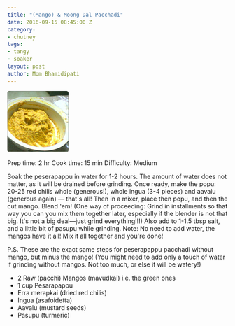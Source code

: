 ```yaml
---
title: "(Mango) & Moong Dal Pacchadi"
date: 2016-09-15 08:45:00 Z
category:
- chutney
tags:
- tangy
- soaker
layout: post
author: Mom Bhamidipati
---
```


![](/assets/img/bd30007f92eef32b42a769f9cc5fb72e.png)

Prep time: 2 hr
Cook time: 15 min
Difficulty: Medium

Soak the peserapappu in water for 1-2 hours. The amount of water does not matter, as it will be drained before grinding. Once ready, make the popu: 20-25 red chilis whole (generous!), whole ingua (3-4 pieces) and aavalu (generous again) — that's all! Then in a mixer, place then popu, and then the cut mango. Blend 'em! (One way of proceeding: Grind in installments so that way you can you mix them together later, especially if the blender is not that big. It's not a big deal—just grind everything!!!) Also add to 1-1.5 tbsp salt, and a little bit of pasupu while grinding. Note: No need to add water, the mangos have it all! Mix it all together and you're done!

P.S. These are the exact same steps for peserapappu pacchadi without mango, but minus the mango! (You might need to add only a touch of water if grinding without mangos. Not too much, or else it will be watery!) 

<ul>
    <li>2 Raw (pacchi) Mangos (mavudkai) i.e. the green ones</li>
    <li>1 cup Pesarapappu</li>
    <li>Erra merapkai (dried red chilis)</li>
    <li>Ingua (asafoidetta)</li>
    <li>Aavalu (mustard seeds)</li>
    <li>Pasupu (turmeric)</li>
</ul>